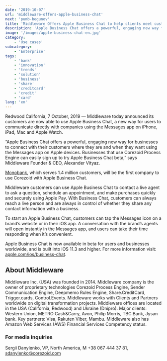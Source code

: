 ```yaml
---
date: '2019-10-07'
url: 'middleware-offers-apple-business-chat'
next: 'pumb-begunov'
title: 'Middleware Offers Apple Business Chat to help clients meet customers where they are'
description: 'Apple Business Chat offers a powerful, engaging new way for businesses to connect with their customers where they are and when they want using the Messages app on Apple devices.'
image: '/images/apple-business-chat-en.jpg'
category:
    - 'Use cases'
subcategory:
	- 'Enterprise'
tags:
    - 'bank'
    - 'innovation'
    - 'trends'
    - 'solution'
    - 'business'
    - 'share'
    - 'creditcard'
    - 'credit'
    - 'card'
lang: 'en'
---
```


Redwood California, 7 October, 2019 — Middleware today announced its customers are now able to use Apple Business Chat, a new way for users to communicate directly with companies using the Messages app on iPhone, iPad, Mac and Apple Watch. 

“Apple Business Chat offers a powerful, engaging new way for businesses to connect with their customers where they are and when they want using the Messages app on Apple devices. Businesses that use Corezoid Process Engine can easily sign up to try Apple Business Chat beta,” says Middleware Founder & CEO, Alexander Vityaz.

[Monobank](https://www.monobank.ua/?lang=en), which serves 1.4 million customers, will be the first company to use Corezoid with Apple Business Chat.  

Middleware customers can use Apple Business Chat to contact a live agent to ask a question, schedule an appointment, and make purchases quickly and securely using Apple Pay. With Business Chat, customers can always reach a live person and are always in control of whether they share any contact information with a business.

To start an Apple Business Chat, customers can tap the Messages icon on a brand’s website or in their iOS app. A conversation with the brand’s agents will open instantly in the Messages app, and users can take their time responding when it’s convenient. 

Apple Business Chat is now available in beta for users and businesses worldwide, and is built into iOS 11.3 and higher. For more information visit: [apple.com/ios/business-chat](http://apple.com/ios/business-chat).

## About Middleware
Middleware Inc. (USA) was founded in 2014. Middleware company is the owner of proprietary technologies Corezoid Process Engine, Sender Communication Engine, Deepmemo Rules Engine, Share.CreditCard, Trigger.cards, Control.Events. Middleware works with Clients and Partners worldwide on digital transformation projects. Middleware offices are located in the USA (California, Redwood) and Ukraine (Dnipro). Major clients: Western Union, METRO Cash&Carry, Avon, Philip Morris, TBC Bank, Jysan bank. Key partners: Visa, Rakuten Viber, Mambu. Middleware also has Amazon Web Services (AWS) Financial Services
Competency status. 

### For media inquiries
Sergii Danylenko,
VP, North America,
M +38 067 444 37 81,
sdanylenko@corezoid.com
